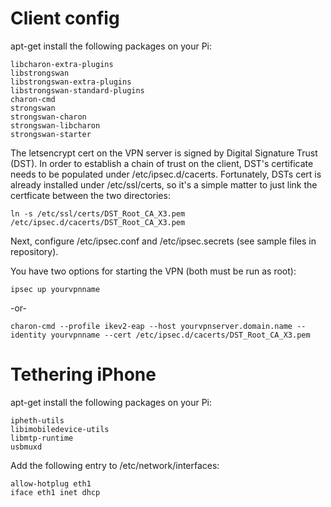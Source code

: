 # Client config
apt-get install the following packages on your Pi:
```
libcharon-extra-plugins
libstrongswan
libstrongswan-extra-plugins
libstrongswan-standard-plugins
charon-cmd
strongswan
strongswan-charon
strongswan-libcharon
strongswan-starter
```
The letsencrypt cert on the VPN server is signed by Digital Signature Trust (DST).
In order to establish a chain of trust on the client, DST's certificate needs to be
populated under /etc/ipsec.d/cacerts.  Fortunately, DSTs cert is already installed under
/etc/ssl/certs, so it's a simple matter to just link the certficate between the two
directories:
```
ln -s /etc/ssl/certs/DST_Root_CA_X3.pem /etc/ipsec.d/cacerts/DST_Root_CA_X3.pem
```

Next, configure /etc/ipsec.conf and /etc/ipsec.secrets (see sample files in repository).  

You have two options for starting the VPN (both must be run as root):
```
ipsec up yourvpnname
```
-or-
```
charon-cmd --profile ikev2-eap --host yourvpnserver.domain.name --identity yourvpnname --cert /etc/ipsec.d/cacerts/DST_Root_CA_X3.pem
```
# Tethering iPhone
apt-get install the following packages on your Pi:
```
ipheth-utils
libimobiledevice-utils
libmtp-runtime
usbmuxd

```
Add the following entry to /etc/network/interfaces:
```
allow-hotplug eth1
iface eth1 inet dhcp
```
